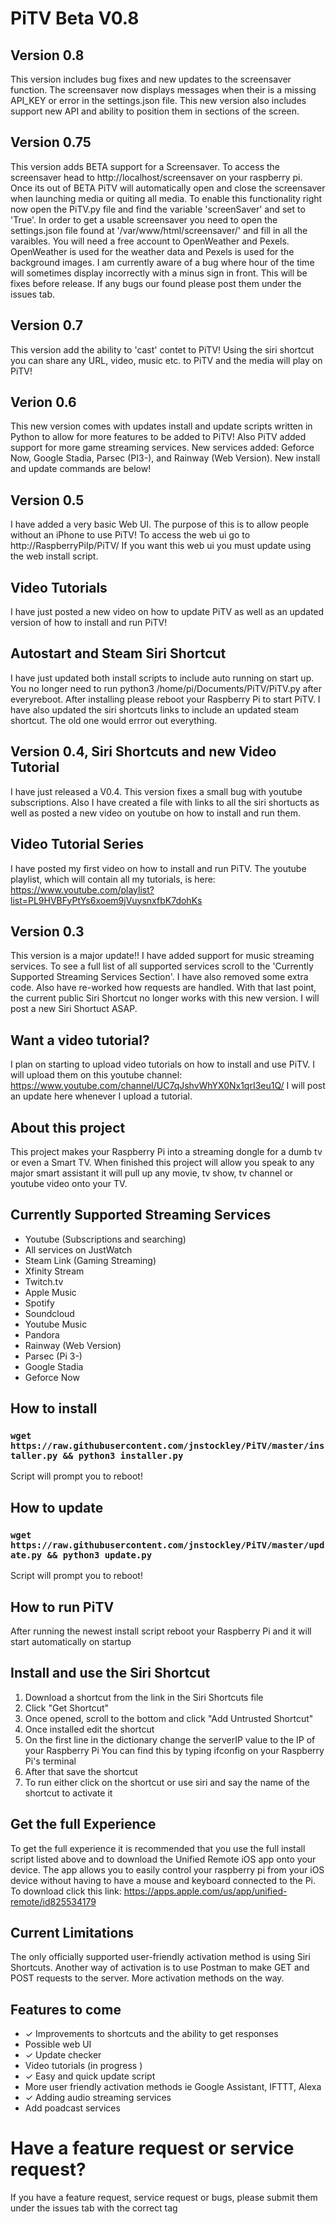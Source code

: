 # PiTV Beta V0.8

## Version 0.8
This version includes bug fixes and new updates to the screensaver function. The screensaver now displays messages when their is a missing API_KEY or error in the settings.json file. This new version also includes support new API and ability to position them in sections of the screen.

## Version 0.75
This version adds BETA support for a Screensaver. To access the screensaver head to http://localhost/screensaver on your raspberry pi. Once its out of BETA PiTV will automatically open and close the screensaver when launching media or quiting all media. To enable this functionality right now open the PiTV.py file and find the variable 'screenSaver' and set to 'True'. In order to get a usable screensaver you need to open the settings.json file found at '/var/www/html/screensaver/' and fill in all the varaibles. You will need a free account to OpenWeather and Pexels. OpenWeather is used for the weather data and Pexels is used for the background images. I am currently aware of a bug where hour of the time will sometimes display incorrectly with a minus sign in front. This will be fixes before release. If any bugs our found please post them under the issues tab.

## Version 0.7
This version add the ability to 'cast' contet to PiTV! Using the siri shortcut you can share any URL, video, music etc. to PiTV and the media will play on PiTV!

## Verion 0.6
This new version comes with updates install and update scripts written in Python to allow for more features to be added to PiTV! Also PiTV added support for more game streaming services. New services added: Geforce Now, Google Stadia, Parsec (PI3-), and Rainway (Web Version). New install and update commands are below!

## Version 0.5
 I have added a very basic Web UI. The purpose of this is to allow people without an iPhone to use PiTV! To access the web ui go to http://RaspberryPiIp/PiTV/ If you want this web ui you must update using the web install script.

## Video Tutorials
 I have just posted a new video on how to update PiTV as well as an updated version of how to install and run PiTV!

## Autostart and Steam Siri Shortcut
 I have just updated both install scripts to include auto running on start up. You no longer need to run python3 /home/pi/Documents/PiTV/PiTV.py after everyreboot. After installing please reboot your Raspberry Pi to start PiTV. I have also updated the siri shortcuts links to include an updated steam shortcut. The old one would errror out everything.

## Version 0.4, Siri Shortcuts and new Video Tutorial
 I have just released a V0.4. This version fixes a small bug with youtube subscriptions. Also I have created a file with links to all the siri shortucts as well as posted a new video on youtube on how to install and run them.

## Video Tutorial Series
 I have posted my first video on how to install and run PiTV. The youtube playlist, which will contain all my tutorials, is here: https://www.youtube.com/playlist?list=PL9HVBFyPtYs6xoem9jVuysnxfbK7dohKs

## Version 0.3
 This version is a major update!! I have added support for music streaming services. To see a full list of all supported services scroll to the 'Currently Supported Streaming Services Section'. I have also removed some extra code. Also have re-worked how requests are handled. With that last point, the current public Siri Shortcut no longer works with this new version. I will post a new Siri Shortuct ASAP.

## Want a video tutorial?
 I plan on starting to upload video tutorials on how to install and use PiTV. I will upload them on this youtube channel: https://www.youtube.com/channel/UC7qJshvWhYX0Nx1qrI3eu1Q/ 
 I will post an update here whenever I upload a tutorial.

## About this project
 This project makes your Raspberry Pi into a streaming dongle for a dumb tv or even a Smart TV. When finished this project will allow you speak to any major smart assistant it will pull up any movie, tv show, tv channel or youtube video onto your TV.
 
 ## Currently Supported Streaming Services
  - Youtube (Subscriptions and searching)
  - All services on JustWatch
  - Steam Link (Gaming Streaming)
  - Xfinity Stream
  - Twitch.tv
  - Apple Music
  - Spotify
  - Soundcloud
  - Youtube Music
  - Pandora
  - Rainway (Web Version)
  - Parsec (Pi 3-)
  - Google Stadia
  - Geforce Now
 
 ## How to install
 ### `wget https://raw.githubusercontent.com/jnstockley/PiTV/master/installer.py && python3 installer.py`
 Script will prompt you to reboot!
 
 ## How to update
 ### `wget https://raw.githubusercontent.com/jnstockley/PiTV/master/update.py && python3 update.py`
 Script will prompt you to reboot!
 
 ## How to run PiTV
  After running the newest install script reboot your Raspberry Pi and it will start automatically on startup
 
 ## Install and use the Siri Shortcut
 1. Download a shortcut from the link in the Siri Shortcuts file
 2. Click "Get Shortcut"
 3. Once opened, scroll to the bottom and click "Add Untrusted Shortcut"
 4. Once installed edit the shortcut
 5. On the first line in the dictionary change the serverIP value to the IP of your Raspberry Pi
    You can find this by typing ifconfig on your Raspberry Pi's terminal
 6. After that save the shortcut
 7. To run either click on the shortcut or use siri and say the name of the shortcut to activate it
 
 ## Get the full Experience 
  To get the full experience it is recommended that you use the full install script listed above and to download the Unified Remote iOS app onto your device. The app allows you to easily control your raspberry pi from your iOS device without having to have a mouse and keyboard connected to the Pi. To download click this link: https://apps.apple.com/us/app/unified-remote/id825534179
 
 ## Current Limitations
 The only officially supported user-friendly activation method is using Siri Shortcuts. Another way of activation is to use Postman to make GET and POST requests to the server. More activation methods on the way.
 
 ## Features to come
 - ✓ Improvements to shortcuts and the ability to get responses
 - Possible web UI
 - ✓ Update checker
 - Video tutorials (in progress )
 - ✓ Easy and quick update script
 - More user friendly activation methods ie Google Assistant, IFTTT, Alexa
 - ✓ Adding audio streaming services
 - Add poadcast services
 
 # Have a feature request or service request?
 If you have a feature request, service request or bugs, please submit them under the issues tab with the correct tag
